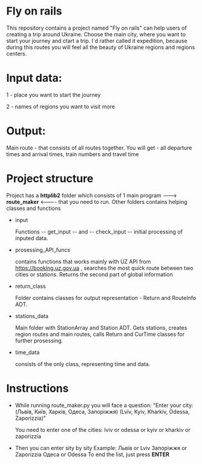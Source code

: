 # Fly on rails
This repository contains a project named "Fly on rails" can help users of creating a trip around Ukraine. 
Choose the main city, where you want to start your journey and ctart a trip. I`d rather called it expedition, because during this routes
you will feel all the beauty of Ukraine regions and regions centers. 

# Input data:
1 - place you want to start the journey

2 - names of regions you want to visit more

# Output:
Main route - that consists of all routes together.
You will get - all departure times and arrival times, train numbers and travel time

# Project structure
Project has a **httplib2** folder which consists of 1 main program --->  **route_maker**  <---- that you need to run. 
Other folders contains helping classes and functions

- input 

    Functions -- get_input -- and -- check_input -- initial processing of inputed data.

- prosessing_API_funcs 

    contains functions that works mainly with UZ API from https://booking.uz.gov.ua , searches the most quick route between two cities or 
    stations. Returns the second part of global information

- return_class
  
    Folder contains classes for output representation - Return and RouteInfo ADT.

- stations_data 
  
    Main folder with StationArray and Station ADT. Gets stations, creates region routes and main routes, calls Return and CurTime classes for 
    further prosessing.

- time_data

  consists of the only class, representing time and data. 

# Instructions
- While running route_maker.py you will face a question:
    "Enter your city: (Львів, Київ, Харків, Одеса, Запоріжжя)
                       (Lviv, Kyiv, Kharkiv, Odessa, Zaporizzia)"
  
    You need to enter one of the cities:
      lviv or odessa or kyiv or kharkiv or zaporizzia
- Then you can enter sity by sity
    Example:
    Львів or Lviv
    Запоріжжя or Zaporizzia
    Одеса or Odessa 
   To end the list, just press **ENTER**
 
 

